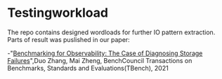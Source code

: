 # Testingworkload
The repo contains designed wordloads for further IO pattern extraction. Parts of result was puslished in our paper:

-"[Benchmarking for Observability: The Case of Diagnosing Storage Failures](https://www.sciencedirect.com/science/article/pii/S2772485921000065)",Duo Zhang, Mai Zheng, BenchCouncil Transactions on Benchmarks, Standards and Evaluations(TBench), 2021
